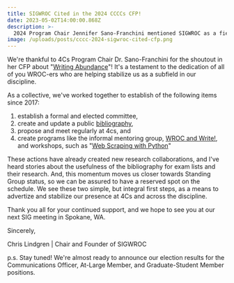 ```yaml
---
title: SIGWROC Cited in the 2024 CCCCs CFP!
date: 2023-05-02T14:00:00.868Z
description: >-
  2024 Program Chair Jennifer Sano-Franchini mentioned SIGWROC as a field in her CFP!
image: /uploads/posts/cccc-2024-sigwroc-cited-cfp.png
---
```


We're thankful to 4Cs Program Chair Dr. Sano-Franchini for the shoutout in her CFP about "[Writing Abundance](https://cccc.ncte.org/cccc/call-2024)"! It's a testament to the dedication of all of you WROC-ers who are helping stabilize us as a subfield in our discipline.

As a collective, we've worked together to establish of the following items since 2017:

1. establish a formal and elected committee, 
2. create and update a public [bibliography](/bibliography), 
3. propose and meet regularly at 4cs, and 
4. create programs like the informal mentoring group, [WROC and Write!](/mentoring), and workshops, such as "[Web Scraping with Python](/wrocshops)" 

These actions have already created new research collaborations, and I've heard stories about the usefulness of the bibliography for exam lists and their research. And, this momentum moves us closer towards Standing Group status, so we can be assured to have a reserved spot on the schedule. We see these two simple, but integral first steps, as a means to advertize and stabilize our presence at 4Cs and across the discipline.

Thank you all for your continued support, and we hope to see you at our next SIG meeting in Spokane, WA.

Sincerely,

Chris Lindgren | Chair and Founder of SIGWROC

p.s. Stay tuned! We're almost ready to announce our election results for the Communications Officer, At-Large Member, and Graduate-Student Member positions.
